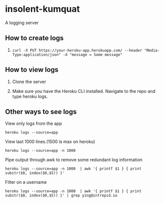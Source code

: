 # insolent-kumquat
A logging server

## How to create logs

1. `curl -X PUT https://your-heroku-app.herokuapp.com/ --header "Media-Type:application/json" -d "message = Some message"`

## How to view logs

1. Clone the server

2. Make sure you have the Heroku CLI installed. Navigate to the repo and type heroku logs.


## Other ways to see logs

View only logs from the app

```heroku logs --source=app```

View last 1000 lines.(1500 is max on heroku)

```heroku logs --source=app -n 1000 ```

Pipe output through awk to remove some redundant log information

```heroku logs --source=app -n 1000  | awk '{ printf $1 } { print substr($0, index($0,$5)) }'```

Filter on a username

```heroku logs --source=app -n 1000  | awk '{ printf $1 } { print substr($0, index($0,$5)) }' | grep ying@intrepid.io```
